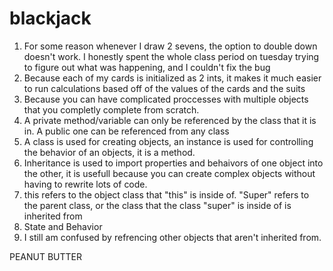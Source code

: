 blackjack
=========

1. For some reason whenever I draw 2 sevens, the option to double down doesn't work.  I honestly spent the whole class period on tuesday trying to figure out what was happening, and I couldn't fix the bug
2. Because each of my cards is initialized as 2 ints, it makes it much easier to run calculations based off of the values of the cards and the suits
3. Because you can have complicated proccesses with multiple objects that you completly complete from scratch.
4. A private method/variable can only be referenced by the class that it is in.  A public one can be referenced from any class
5. A class is used for creating objects, an instance is used for controlling the behavior of an objects, it is a method. 
6.  Inheritance is used to import properties and behaivors of one object into the other, it is usefull because you can create complex objects without having to rewrite lots of code. 
7. this refers to the object class that "this" is inside of.  "Super" refers to the parent class, or the class that the class "super" is inside of is inherited from
8. State and Behavior
9. I still am confused by refrencing other objects that aren't inherited from. 















































PEANUT BUTTER
